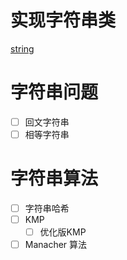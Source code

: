 
# 实现字符串类
[string](https://github.com/LIZHICHAOUNICORN/DevelopSkillTree/blob/main/leetcode/Design/string.cc)
# 字符串问题

- [ ] 回文字符串
- [ ] 相等字符串

# 字符串算法

- [ ] 字符串哈希    
- [ ] KMP    
    - [ ] 优化版KMP
- [ ] Manacher 算法
